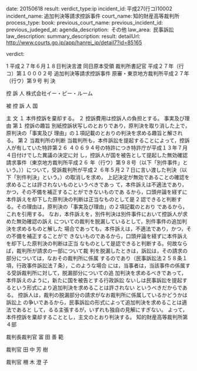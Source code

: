
date: 20150618
result: 
verdict_type:ip
incident_id: 平成27(行コ)10002
incident_name: 追加判決等請求控訴事件
court_name: 知的財産高等裁判所
process_type:
book: 
previous_court_name:
previous_incident_id:
previous_judeged_at:
agenda_description:  その他
law_area:  民事訴訟
law_description: 
summary_description: 
result: 
detailUrl: http://www.courts.go.jp/app/hanrei_jp/detail7?id=85165

verdict:

 1 
平成２７年６月１８日判決言渡 同日原本受領 裁判所書記官 
平成２７年（行コ）第１０００２号 追加判決等請求控訴事件 
原審・東京地方裁判所平成２７年（行ウ）第９号 
判    決 
     
控   訴   人    株式会社イー・ピー・ルーム 
 
 
被 控 訴 人          国 
 
主    文 
１ 本件控訴を棄却する。 
２ 控訴費用は控訴人の負担とする。 
事実及び理由 
第１ 控訴の趣旨 
 別紙控訴状写しのとおりであり，原判決を取り消した上で，原判決の「事実及び
理由」の１項記載のとおりの判決を求める趣旨と解される。 
第２ 当裁判所の判断 
 当裁判所も，本件訴訟を提起することによって，控訴人が有していた特許第２６
４０６９４号の特許につき特許庁が平成１３年７月４日付けでした異議の決定に対
し，控訴人が国を被告として提起した無効確認請求事件（東京地方裁判所平成２６
年（行ウ）第９８号（以下「別件事件」という。））について，受訴裁判所が平成２
６年５月２７日に言い渡した判決（以下「別件判決」という。）の取消しを求め，
上記決定が無効であることの確認を求めることは許されないものというべきであっ
て，本件訴えは不適法であり，かつ，その不備を補正することができないものであ
るから，口頭弁論を経ずに本件訴えを却下した原判決の判断は正当なものとして是
 2 
認できると判断する。その理由は，原判決の「事実及び理由」の２項記載のとおり
であるから，これを引用する。 
 なお，本件訴えを，別件判決は別件事件において控訴人が求めた無効確認の訴え
についての裁判を脱漏しているとして，別件事件の追加判決を求めるものと解した
場合であっても，本件訴えは，不適法であり，かつ，その不備を補正することがで
きないものであるから，口頭弁論を経ずに本件訴えを却下した原判決の判断は正当
なものとして是認できると判断する。何故ならば，裁判所が請求の一部について裁
判を脱漏したときは，訴訟は，その請求の部分については，なおその裁判所に係属
するのであり（民事訴訟法２５８条１項，行政事件訴訟法７条），このような場合
には，当事者は，当該事件の係属する受訴裁判所に対して，脱漏部分についての追
加判決を求めるべきであって，本件訴えのように，新たに国を被告とする行政訴訟
ないしは民事訴訟を提起するという形式により追加判決を求めることは許されない
というべきだからである。 
 控訴人は，裁判の脱漏部分の請求がなお裁判所に係属しているかどうかは訴訟上
の争いであるから，民事訴訟の形式によって追加判決を求めることは適法であると
して，るる主張するが，いずれも独自の見解にすぎない。 
 よって，本件控訴を棄却することとし，主文のとおり判決する。 
知的財産高等裁判所第４部 
 
裁判長裁判官     富   田   善   範 
 
 
裁判官     田   中   芳   樹 
 
 
裁判官     柵   木   澄   子 

                    